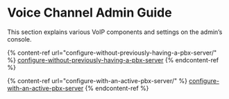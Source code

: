 # Voice Channel Admin Guide

This section explains various VoIP components and settings on the admin’s console.

{% content-ref url="configure-without-previously-having-a-pbx-server/" %}
[configure-without-previously-having-a-pbx-server](configure-without-previously-having-a-pbx-server/)
{% endcontent-ref %}

{% content-ref url="configure-with-an-active-pbx-server/" %}
[configure-with-an-active-pbx-server](configure-with-an-active-pbx-server/)
{% endcontent-ref %}
